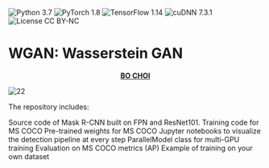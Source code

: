 ![Python 3.7](https://img.shields.io/badge/python-3.7-b0071e.svg?style=plastic)
![PyTorch 1.8](https://img.shields.io/badge/pytorch-1.8-%239e008e.svg?style=plastic)
![TensorFlow 1.14](https://img.shields.io/badge/tensorflow-1.14-blueviolet.svg?style=plastic)
![cuDNN 7.3.1](https://img.shields.io/badge/cuda-10.0-2545e6.svg?style=plastic)
![License CC BY-NC](https://img.shields.io/badge/license-MIT-108a00.svg?style=plastic)


# WGAN: Wasserstein GAN
<p align="center">
  <b><a href="https://github.com/choib/">BO CHOI</a></b>
</p>


![22](https://user-images.githubusercontent.com/57978796/155951485-43db231f-dd3d-43ce-859e-6acb0237e069.png)


The repository includes:

Source code of Mask R-CNN built on FPN and ResNet101.
Training code for MS COCO
Pre-trained weights for MS COCO
Jupyter notebooks to visualize the detection pipeline at every step
ParallelModel class for multi-GPU training
Evaluation on MS COCO metrics (AP)
Example of training on your own dataset
